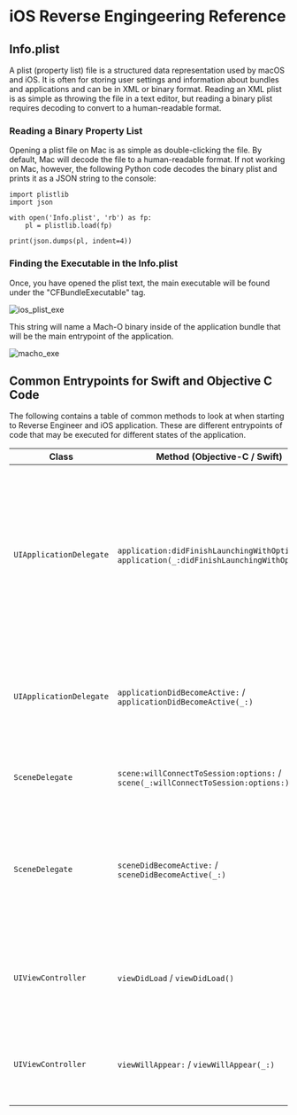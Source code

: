 # iOS Reverse Engingeering Reference

## Info.plist
A plist (property list) file is a structured data representation used by macOS and iOS. It is often for storing user settings and information about bundles and applications and can be in XML or binary format. Reading an XML plist is as simple as throwing the file in a text editor, but reading a binary plist requires decoding to convert to a human-readable format.

### Reading a Binary Property List
Opening a plist file on Mac is as simple as double-clicking the file. By default, Mac will decode the file to a human-readable format. If not working on Mac, however, the following Python code decodes the binary plist and prints it as a JSON string to the console:

```
import plistlib
import json

with open('Info.plist', 'rb') as fp:
    pl = plistlib.load(fp)

print(json.dumps(pl, indent=4))
```

### Finding the Executable in the Info.plist
Once, you have opened the plist text, the main executable will be found under the "CFBundleExecutable" tag.

![ios_plist_exe](https://github.com/LaurieWired/iOS_Reverse_Engingeering/assets/123765654/174576ba-f371-45c3-965e-68cb045c4554)

This string will name a Mach-O binary inside of the application bundle that will be the main entrypoint of the application.

![macho_exe](https://github.com/LaurieWired/iOS_Reverse_Engingeering/assets/123765654/3033cc64-f318-4756-afe6-0aafe8268f02)


## Common Entrypoints for Swift and Objective C Code

The following contains a table of common methods to look at when starting to Reverse Engineer and iOS application. These are different entrypoints of code that may be executed for different states of the application.

| Class              | Method (Objective-C / Swift)  | Description |
|--------------------|-------------------------------|-------------|
| `UIApplicationDelegate` | `application:didFinishLaunchingWithOptions:` / `application(_:didFinishLaunchingWithOptions:)` | Called when the application has finished launching, but before it has started running. Often used for set-up code that doesn't involve the UI. |
| `UIApplicationDelegate` | `applicationDidBecomeActive:` / `applicationDidBecomeActive(_:)` | Called when the application has become active and can start running code. |
| `SceneDelegate` | `scene:willConnectToSession:options:` / `scene(_:willConnectToSession:options:)` | Called when a new scene is being created. |
| `SceneDelegate` | `sceneDidBecomeActive:` / `sceneDidBecomeActive(_:)` | Called when the scene becomes active (the app is in the foreground and receiving events). |
| `UIViewController` | `viewDidLoad` / `viewDidLoad()` | Called after the controller's view is loaded into memory. Ideal for initial setup. |
| `UIViewController` | `viewWillAppear:` / `viewWillAppear(_:)` | Called before the view is added to the app's view hierarchy. |

